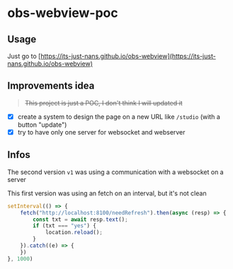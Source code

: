 # obs-webview-poc

## Usage

Just go to [https://its-just-nans.github.io/obs-webview](https://its-just-nans.github.io/obs-webview)

## Improvements idea

> ~~This project is just a POC, I don't think I will updated it~~

- [x] create a system to design the page on a new URL like `/studio` (with a button "update")
- [x] try to have only one server for websocket and webserver

## Infos

The second version `v1` was using a communication with a websocket on a server

This first version was using an fetch on an interval, but it's not clean

```js
setInterval(() => {
    fetch("http://localhost:8100/needRefresh").then(async (resp) => {
        const txt = await resp.text();
        if (txt === "yes") {
            location.reload();
        }
    }).catch((e) => {
    })
}, 1000)
```
